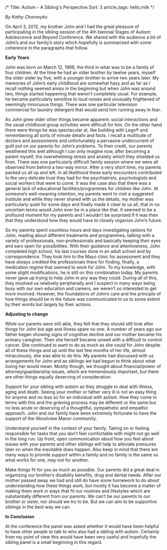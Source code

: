 /*
Title: Autism - A Sibling's Perspective
Sort: 3
article_tags: hello,milk
*/

*By Kathy Chorneyko*

On April 3, 2012, my brother John and I had the great pleasure of participating in the sibling session of the 4th biennial Stages of Autism: Adolescence and Beyond Conference. We shared with the audience a bit of John’s and our family’s story which hopefully is summarized with some coherence in the paragraphs that follow.

**Early Years**

John was born on March 12, 1968, the third in what was to be a family of four children. At the time he had an older brother by twelve years, myself the older sister by five, with a younger brother to arrive two years later. My memories of John’s early childhood are somewhat hazy and as far as I recall nothing seemed amiss in the beginning but when John was around two, things started happening that weren’t completely usual. For example, he became particularly sensitive to loud noises and unusually frightened of seemingly innocuous things. There was one particular television commercial for laundry detergent that would send him running away in fear.

As John grew older other things became apparent: social interactions and the usual childhood group activities were difficult for him. On the other hand there were things he was spectacular at, like building with Lego® and remembering all sorts of minute details and facts. I recall a multitude of doctors and assessments and unfortunately a pervasive undercurrent of guilt put on our parents for John’s problems. To their credit, our parents weathered this well although I can only imagine now, after becoming a parent myself, the overwhelming stress and anxiety which they shielded us from. There was one particularly difficult family session where we were all observed from behind a two-way mirror. After a very short time, my parents packed us all up and left. In all likelihood these early encounters contributed to the very delicate trust they had for the psychiatrists, psychologists and social workers that were to come. It was the case also that there was a general lack of educational facilities/programmes for children like John. At someone’s well-meaning intention, my parents went to visit a suggested institute and while they never shared with us the details, my mother was particularly quiet for some days and finally made it clear to us all, that in no uncertain terms would John ever be in a place like that. It seemed to be a profound moment for my parents and I wouldn’t be surprised if it was then that they understood how they would have to closely organize John’s future.

So my parents spent countless hours and days investigating options for John, reading about different treatments and programmes, talking with a variety of professionals, non-professionals and basically keeping their eyes and ears open for possibilities. With their guidance and attentiveness, John completed high school, his last courses done in an adult school and by correspondence. They took him to the Mayo clinic for assessment and they have always credited the professionals there for finding, finally, a medication regime that seemed to work for John. To my knowledge, with some slight modifications, he is still on this combination today. My parents never gave up trying to help John in any way they could. During all of this, they involved us relatively peripherally and I suspect in many ways being busy with our own education and careers, we weren’t so interested to get more involved. However, the foundations of John’s care and the principle of how things should be in the future was communicated to us to some extent by their words but largely by their actions.

**Adjusting to change**

While our parents were still able, they felt that they should still look after things for John but age and illness spare no one. A number of years ago our father began showing signs of cognitive decline and our mother became his primary caregiver. Then she herself became unwell with a difficult to control cancer. She continued to want to do as much as she could for John despite all of these things and up until the last few months of her life, almost miraculously, she was able to do this. My parents had discussed with us arrangements for John and as siblings we had begun to think about what losing her would mean. Mostly though, we thought about financial/power of attorney/guardianship issues, which are tremendously important, but there are other things equally deserving of consideration:

Support for your sibling with autism as they struggle to deal with illness, aging and death. Seeing your mother or father very ill is not an easy thing for anyone and no less so for an individual with autism. How they come to terms with this and the grieving process may be different or the same but no less acute or deserving of a thoughtful, sympathetic and empathic approach. John and our family have been extremely fortunate to have the support of the Woodview Manor community.

Understand yourself in the context of your family. Taking on or feeling responsible for tasks that you don’t feel comfortable with might not go well in the long run. Up front, open communication about how you feel about issues with your parents and other siblings will help to alleviate pressures later on when the inevitable does happen. Also keep in mind that there are many ways to provide support within a family and no family is the same so what works for one, may not for another.

Make things fit for you as much as possible. Our parents did a great deal in organizing our brother’s disability benefits, drug and dental needs. After our mother passed away we had and still do have some homework to do about understanding how these things work, but mostly it has become a matter of making them work in ways that fit our routines and lifestyles which are substantially different from our parents. We can’t be our parents to our brother or sister, nor should we try to be. But we can aim to be supportive siblings in the best way we can.

**In Conclusion**

At the conference the panel was asked whether it would have been helpful to have other people to talk to who also had a sibling with autism. Certainly from my point of view this would have been very useful and hopefully the sibling panel is a small beginning in this regard.  
